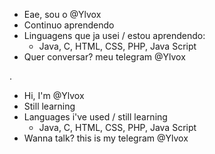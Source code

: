 - Eae, sou o @Ylvox
- Continuo aprendendo
- Linguagens que ja usei / estou aprendendo:
    - Java, C, HTML, CSS, PHP, Java Script
- Quer conversar? meu telegram @Ylvox

.

- Hi, I'm @Ylvox
- Still learning
- Languages i've used / still learning
    - Java, C, HTML, CSS, PHP, Java Script
- Wanna talk? this is my telegram @Ylvox
